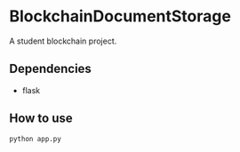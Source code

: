 # BlockchainDocumentStorage
A student blockchain project.

## Dependencies
* flask

## How to use
```
python app.py
```
